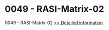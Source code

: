 # 0049 - RASI-Matrix-02
0049 - RASI-Matrix-02
[>> Detailed information](https://secure.shareit.com/shareit/product.html?productid=300915706&affiliateid=200057808)